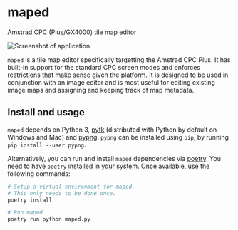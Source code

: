 # maped

Amstrad CPC (Plus/GX4000) tile map editor

![Screenshot of application](/../doc-assets/screenshot.png?raw=true)

`maped` is a tile map editor specifically targetting the Amstrad CPC Plus. It has built-in support for the standard CPC screen modes and enforces restrictions that make sense given the platform. It is designed to be used in conjunction with an image editor and is most useful for editing existing image maps and assigning and keeping track of map metadata.

## Install and usage

`maped` depends on Python 3, [pytk](https://docs.python.org/3/library/tk.html) (distributed with Python by default on Windows and Mac) and [pypng](https://gitlab.com/drj11/pypng). `pypng` can be installed using `pip`, by running `pip install --user pypng`.

Alternatively, you can run and install `maped` dependencies via [poetry](https://python-poetry.org). You need to have `poetry` [installed in your system](https://python-poetry.org/docs/#installation). Once available, use the following commands:

```bash
# Setup a virtual environment for maped.
# This only needs to be done once.
poetry install

# Run maped
poetry run python maped.py
```

